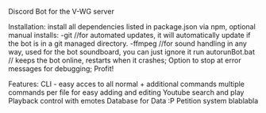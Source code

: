 Discord Bot for the V-WG server

Installation:
  install all dependencies listed in package.json via npm, 
  optional manual installs:
    -git //for automated updates, it will automatically update if the bot is in a git managed directory.
    -ffmpeg //for sound handling in any way, used for the bot soundboard, you can just ignore it
  run autorunBot.bat // keeps the bot online, restarts when it crashes; Option to stop at error messages for debugging;
  Profit!



Features:
  CLI -  easy acces to all normal + additional commands
  multiple commands per file for easy adding and editing
  Youtube search and play
  Playback control with emotes
  Database for Data :P
  Petition system
  blablabla

